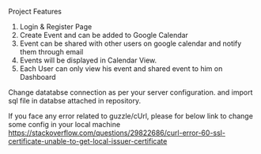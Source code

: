 Project Features

1. Login & Register Page
2. Create Event and can be added to Google Calendar
3. Event can be shared with other users on google calendar and notify them through email
4. Events will be displayed in Calendar View.
5. Each User can only view his event and shared event to him on Dashboard


Change datatabse connection as per your server configuration. and import sql file in databse attached in repository.

If you face any error related to guzzle/cUrl, please for below link to change some config in your local machine
https://stackoverflow.com/questions/29822686/curl-error-60-ssl-certificate-unable-to-get-local-issuer-certificate

